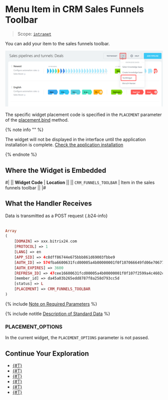 # Menu Item in CRM Sales Funnels Toolbar

> Scope: [`intranet`](../../scopes/permissions.md)

You can add your item to the sales funnels toolbar.

![Widget as an item in the sales funnels toolbar](./_images/CRM_FUNNELS_TOOLBAR.png "Widget as an item in the sales funnels toolbar")

The specific widget placement code is specified in the `PLACEMENT` parameter of the [placement.bind](../placement-bind.md) method.

{% note info "" %}

The widget will not be displayed in the interface until the application installation is complete. [Check the application installation](../../../settings/app-installation/installation-finish.md)

{% endnote %}

## Where the Widget is Embedded

#|
|| **Widget Code** | **Location** ||
|| `CRM_FUNNELS_TOOLBAR` | Item in the sales funnels toolbar ||
|#

## What the Handler Receives

Data is transmitted as a POST request {.b24-info}

```php

Array
(
    [DOMAIN] => xxx.bitrix24.com
    [PROTOCOL] => 1
    [LANG] => en
    [APP_SID] => 4c8dff86744e675bbb861d69003fbbe9
    [AUTH_ID] => 574fba6600631fcd00005a4b00000001f0f107066649fd06e706777e462385fca29ac6
    [AUTH_EXPIRES] => 3600
    [REFRESH_ID] => 47cee16600631fcd00005a4b00000001f0f107f2599a4c4602cfa840b6f9765e5f30c7
    [member_id] => da45a03b265edd8787f8a258d793cc5d
    [status] => L
    [PLACEMENT] => CRM_FUNNELS_TOOLBAR
)

```

{% include [Note on Required Parameters](../../../_includes/required.md) %}

{% include notitle [Description of Standard Data](../_includes/widget_data.md) %}

### PLACEMENT_OPTIONS

In the current widget, the `PLACEMENT_OPTIONS` parameter is not passed.

## Continue Your Exploration

- [{#T}](../placement-bind.md)
- [{#T}](../ui-interaction/index.md)
- [{#T}](../ui-interaction/crm-card.md)
- [{#T}](../../../settings/interactivity/index.md)
- [{#T}](../open-application.md)
- [{#T}](../open-path.md)